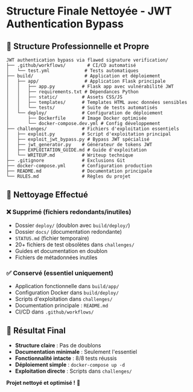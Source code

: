 # Structure Finale Nettoyée - JWT Authentication Bypass

## 📁 Structure Professionnelle et Propre

```
JWT authentication bypass via flawed signature verification/
├── .github/workflows/        # CI/CD automatisé
│   └── test.yml             # Tests automatiques
├── build/                   # Application et déploiement
│   ├── app/                 # Application Flask principale
│   │   ├── app.py          # Flask app avec vulnérabilité JWT
│   │   ├── requirements.txt # Dépendances Python
│   │   ├── static/         # Assets CSS/JS
│   │   ├── templates/      # Templates HTML avec données sensibles
│   │   └── tests/          # Suite de tests automatisés
│   └── deploy/             # Configuration de déploiement
│       ├── Dockerfile      # Image Docker optimisée
│       └── docker-compose.dev.yml # Config développement
├── challenges/             # Fichiers d'exploitation essentiels
│   ├── exploit.py          # Script d'exploitation principal
│   ├── exploit_jwt_bypass.py # Bypass JWT spécialisé
│   ├── jwt_generator.py    # Générateur de tokens JWT
│   ├── EXPLOITATION_GUIDE.md # Guide d'exploitation
│   └── WRITEUP.md          # Writeup technique
├── .gitignore              # Exclusions Git
├── docker-compose.yml      # Configuration production
├── README.md               # Documentation principale
└── RULES.md                # Règles du projet
```

## 🧹 Nettoyage Effectué

### ❌ **Supprimé** (fichiers redondants/inutiles)
- Dossier `deploy/` (doublon avec `build/deploy/`)
- Dossier `docs/` (documentation redondante)
- `STATUS.md` (fichier temporaire)
- 20+ fichiers de test obsolètes dans `challenges/`
- Guides et documentation en doublon
- Fichiers de métadonnées inutiles

### ✅ **Conservé** (essentiel uniquement)
- Application fonctionnelle dans `build/app/`
- Configuration Docker dans `build/deploy/`
- Scripts d'exploitation dans `challenges/`
- Documentation principale : `README.md`
- CI/CD dans `.github/workflows/`

## 🎯 Résultat Final

- **Structure claire** : Pas de doublons
- **Documentation minimale** : Seulement l'essentiel
- **Fonctionnalité intacte** : 8/8 tests réussis
- **Déploiement simple** : `docker-compose up -d`
- **Exploitation directe** : Scripts dans `challenges/`

**Projet nettoyé et optimisé !** 🚀